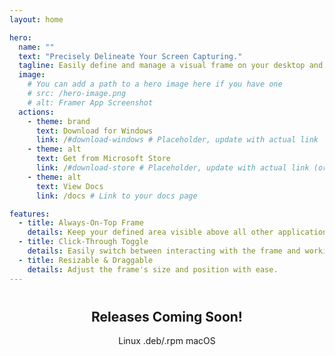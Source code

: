 ```yaml
---
layout: home

hero:
  name: ""
  text: "Precisely Delineate Your Screen Capturing."
  tagline: Easily define and manage a visual frame on your desktop and across virtual desktops. Perfect for content creators, streamers, and anyone with high resolution monitors needing to "frame" the area being screen captured.
  image:
    # You can add a path to a hero image here if you have one
    # src: /hero-image.png 
    # alt: Framer App Screenshot
  actions:
    - theme: brand
      text: Download for Windows
      link: /#download-windows # Placeholder, update with actual link
    - theme: alt
      text: Get from Microsoft Store
      link: /#download-store # Placeholder, update with actual link (or comment out if not ready)
    - theme: alt
      text: View Docs
      link: /docs # Link to your docs page

features:
  - title: Always-On-Top Frame
    details: Keep your defined area visible above all other applications.
  - title: Click-Through Toggle
    details: Easily switch between interacting with the frame and working with apps underneath. (Ctrl+F9)
  - title: Resizable & Draggable
    details: Adjust the frame's size and position with ease.
---
```


<div style="text-align: center; margin-top: 40px;">
  <h2>Releases Coming Soon!</h2>
  <div class="custom-button-group">
    <a class="VPButton alt">Linux .deb/.rpm</a>
    <a class="VPButton alt">macOS</a>
  </div>
</div>